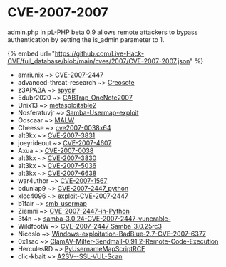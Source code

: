 # CVE-2007-2007

admin.php in pL-PHP beta 0.9 allows remote attackers to bypass authentication by setting the is_admin parameter to 1.

{% embed url="https://github.com/Live-Hack-CVE/full_database/blob/main/cves/2007/CVE-2007-2007.json" %}


* amriunix ~> [CVE-2007-2447](https://zeste.alice-snow.ru/2007/database/cve-2007-2007/cve-2007-2447-amriunix)
* advanced-threat-research ~> [Creosote](https://zeste.alice-snow.ru/2007/database/cve-2007-2007/creosote-advanced-threat-research)
* z3APA3A ~> [spydir](https://zeste.alice-snow.ru/2007/database/cve-2007-2007/spydir-z3apa3a)
* Edubr2020 ~> [CABTrap_OneNote2007](https://zeste.alice-snow.ru/2007/database/cve-2007-2007/cabtrap_onenote2007-edubr2020)
* Unix13 ~> [metasploitable2](https://zeste.alice-snow.ru/2007/database/cve-2007-2007/metasploitable2-unix13)
* Nosferatuvjr ~> [Samba-Usermap-exploit](https://zeste.alice-snow.ru/2007/database/cve-2007-2007/samba-usermap-exploit-nosferatuvjr)
* Ooscaar ~> [MALW](https://zeste.alice-snow.ru/2007/database/cve-2007-2007/malw-ooscaar)
* Cheesse ~> [cve2007-0038x64](https://zeste.alice-snow.ru/2007/database/cve-2007-2007/cve2007-0038x64-cheesse)
* alt3kx ~> [CVE-2007-3831](https://zeste.alice-snow.ru/2007/database/cve-2007-2007/cve-2007-3831-alt3kx)
* joeyrideout ~> [CVE-2007-4607](https://zeste.alice-snow.ru/2007/database/cve-2007-2007/cve-2007-4607-joeyrideout)
* Axua ~> [CVE-2007-0038](https://zeste.alice-snow.ru/2007/database/cve-2007-2007/cve-2007-0038-axua)
* alt3kx ~> [CVE-2007-3830](https://zeste.alice-snow.ru/2007/database/cve-2007-2007/cve-2007-3830-alt3kx)
* alt3kx ~> [CVE-2007-5036](https://zeste.alice-snow.ru/2007/database/cve-2007-2007/cve-2007-5036-alt3kx)
* alt3kx ~> [CVE-2007-6638](https://zeste.alice-snow.ru/2007/database/cve-2007-2007/cve-2007-6638-alt3kx)
* war4uthor ~> [CVE-2007-1567](https://zeste.alice-snow.ru/2007/database/cve-2007-2007/cve-2007-1567-war4uthor)
* bdunlap9 ~> [CVE-2007-2447_python](https://zeste.alice-snow.ru/2007/database/cve-2007-2007/cve-2007-2447_python-bdunlap9)
* xlcc4096 ~> [exploit-CVE-2007-2447](https://zeste.alice-snow.ru/2007/database/cve-2007-2007/exploit-cve-2007-2447-xlcc4096)
* b1fair ~> [smb_usermap](https://zeste.alice-snow.ru/2007/database/cve-2007-2007/smb_usermap-b1fair)
* Ziemni ~> [CVE-2007-2447-in-Python](https://zeste.alice-snow.ru/2007/database/cve-2007-2007/cve-2007-2447-in-python-ziemni)
* 3t4n ~> [samba-3.0.24-CVE-2007-2447-vunerable-](https://zeste.alice-snow.ru/2007/database/cve-2007-2007/samba-3.0.24-cve-2007-2447-vunerable--3t4n)
* WildfootW ~> [CVE-2007-2447_Samba_3.0.25rc3](https://zeste.alice-snow.ru/2007/database/cve-2007-2007/cve-2007-2447_samba_3.0.25rc3-wildfootw)
* Nicoslo ~> [Windows-exploitation-BadBlue-2.7-CVE-2007-6377](https://zeste.alice-snow.ru/2007/database/cve-2007-2007/windows-exploitation-badblue-2.7-cve-2007-6377-nicoslo)
* 0x1sac ~> [ClamAV-Milter-Sendmail-0.91.2-Remote-Code-Execution](https://zeste.alice-snow.ru/2007/database/cve-2007-2007/clamav-milter-sendmail-0.91.2-remote-code-execution-0x1sac)
* HerculesRD ~> [PyUsernameMapScriptRCE](https://zeste.alice-snow.ru/2007/database/cve-2007-2007/pyusernamemapscriptrce-herculesrd)
* clic-kbait ~> [A2SV--SSL-VUL-Scan](https://zeste.alice-snow.ru/2007/database/cve-2007-2007/a2sv--ssl-vul-scan-clic-kbait)